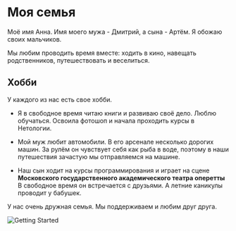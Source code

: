 # Моя семья

Моё имя Анна. Имя моего мужа - Дмитрий, а сына - Артём.
Я обожаю своих мальчиков. 

Мы любим проводить время вместе: ходить в кино, навещать родственников, путешествовать и веселиться.


## Хобби
У каждого из нас есть свое хобби.

* Я в свободное время читаю книги и развиваю своё дело.
Люблю обучаться. Освоила фотошоп и начала проходить
курсы в Нетологии.


* Мой муж любит автомобили. 
В его арсенале несколько дорогих машин.
За рулём он чувствует себя как рыба в воде, поэтому в наши путешествия зачастую мы отправляемся на машине. 

* Наш сын ходит на курсы программирования и играет на сцене
**Московского государственного академического театра оперетты**
В свободное время он встречается с друзьями.
А летние каникулы проводит у бабушек. 

У нас очень дружная семья.
Мы поддерживаем и любим друг друга.

![Getting Started](./img.jpg)
